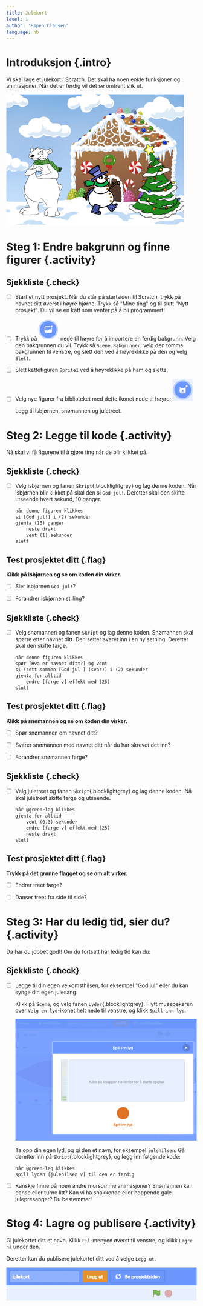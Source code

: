 ```yaml
---
title: Julekort
level: 1
author: 'Espen Clausen'
language: nb
---
```



# Introduksjon {.intro}

Vi skal lage et julekort i Scratch. Det skal ha noen enkle funksjoner
og animasjoner. Når det er ferdig vil det se omtrent slik ut.

![Eksempel på bilde av et julekort](julekort.png)

# Steg 1: Endre bakgrunn og finne figurer {.activity}

## Sjekkliste {.check}

- [ ] Start et nytt prosjekt. Når du står på startsiden til Scratch,
  trykk på navnet ditt øverst i høyre hjørne.  Trykk så "Mine ting" og
  til slutt "Nytt prosjekt". Du vil se en katt som venter på å bli
  programmert!

- [ ] Trykk på
![Velg figur fra biblioteket](../bilder/velg-bakgrunn.png) nede til
høyre for å importere en ferdig bakgrunn. Velg den bakgrunnen du
vil. Trykk så `Scene`, `Bakgrunner`, velg den tomme bakgrunnen til
venstre, og slett den ved å høyreklikke på den og velg `Slett`.

- [ ] Slett kattefiguren `Sprite1` ved å høyreklikke på ham og slette.

- [ ] Velg nye figurer fra biblioteket med dette ikonet nede til
  høyre: ![Hent fra bibliotek](../bilder/hent-fra-bibliotek.png)

   Legg til isbjørnen, snømannen og juletreet.


# Steg 2: Legge til kode {.activity}

Nå skal vi få figurene til å gjøre ting når de blir klikket på.

## Sjekkliste {.check}

- [ ] Velg isbjørnen og fanen `Skript`{.blocklightgrey} og lag denne
  koden. Når isbjørnen blir klikket på skal den si `God jul!`.
  Deretter skal den skifte utseende hvert sekund, 10 ganger.

  ```blocks
  når denne figuren klikkes
  si [God jul!] i (2) sekunder
  gjenta (10) ganger
      neste drakt
      vent (1) sekunder
  slutt
  ```

## Test prosjektet ditt {.flag}

__Klikk på isbjørnen og se om koden din virker.__

- [ ] Sier isbjørnen `God jul!`?

- [ ] Forandrer isbjørnen stilling?

## Sjekkliste {.check}

- [ ] Velg snømannen og fanen `Skript` og lag denne koden.  Snømannen skal
  spørre etter navnet ditt. Den setter svaret inn i en ny
  setning. Deretter skal den skifte farge.

  ```blocks
  når denne figuren klikkes
  spør [Hva er navnet ditt?] og vent
  si (sett sammen [God jul ] (svar)) i (2) sekunder
  gjenta for alltid
      endre [farge v] effekt med (25)
  slutt
  ```

## Test prosjektet ditt {.flag}

__Klikk på snømannen og se om koden din virker.__

- [ ] Spør snømannen om navnet ditt?

- [ ] Svarer snømannen med navnet ditt når du har skrevet det inn?

- [ ] Forandrer snømannen farge?

## Sjekkliste {.check}

- [ ] Velg juletreet og fanen `Skript`{.blocklightgrey} og lag denne
koden.  Nå skal juletreet skifte farge og utseende.

  ```blocks
  når @greenFlag klikkes
  gjenta for alltid
      vent (0.3) sekunder
      endre [farge v] effekt med (25)
      neste drakt
  slutt
  ```

## Test prosjektet ditt {.flag}

__Trykk på det grønne flagget og se om alt virker.__

- [ ] Endrer treet farge?

- [ ] Danser treet fra side til side?


# Steg 3: Har du ledig tid, sier du? {.activity}

Da har du jobbet godt! Om du fortsatt har ledig tid kan du:

## Sjekkliste {.check}

- [ ] Legge til din egen velkomsthilsen, for eksempel "God jul" eller du
kan synge din egen julesang.

  Klikk på `Scene`, og velg fanen `Lyder`{.blocklightgrey}. Flytt
  musepekeren over `Velg en lyd`-ikonet helt nede til venstre, og
  klikk `Spill inn lyd`.

  ![Bilde av fanen "Lyder" i Scratch](lyder.png)

   Ta opp din egen lyd, og gi den et navn, for
  eksempel `julehilsen`. Gå deretter inn på `Skript`{.blocklightgrey},
  og legg inn følgende kode:

  ```blocks
  når @greenFlag klikkes
  spill lyden [julehilsen v] til den er ferdig
  ```

- [ ] Kanskje finne på noen andre morsomme animasjoner? Snømannen kan
danse eller turne litt? Kan vi ha snakkende eller hoppende gale
julepresanger? Du bestemmer!


# Steg 4: Lagre og publisere {.activity}

Gi julekortet ditt et navn. Klikk `Fil`-menyen øverst til venstre, og klikk `Lagre nå` under den.

Deretter kan du publisere julekortet ditt ved å velge `Legg ut`.

![Bilde av hvordan publisere Scratch julekortet](leggut.png)
